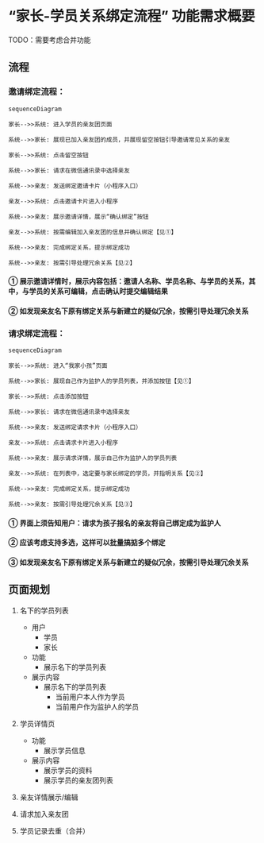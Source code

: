 # “家长-学员关系绑定流程” 功能需求概要

TODO：需要考虑合并功能

## 流程

### 邀请绑定流程：

```mermaid
sequenceDiagram

家长-->>系统: 进入学员的亲友团页面

系统-->>家长: 展现已加入亲友团的成员，并展现留空按钮引导邀请常见关系的亲友

家长-->>系统: 点击留空按钮

系统-->>家长: 请求在微信通讯录中选择亲友

系统-->>亲友: 发送绑定邀请卡片（小程序入口）

亲友-->>系统: 点击邀请卡片进入小程序

系统-->>亲友: 展示邀请详情，展示“确认绑定”按钮

亲友-->>系统: 按需编辑加入亲友团的信息并确认绑定【见①】

系统-->>亲友: 完成绑定关系，提示绑定成功

系统-->>亲友: 按需引导处理冗余关系【见②】

```

#### ① 展示邀请详情时，展示内容包括：邀请人名称、学员名称、与学员的关系，其中，与学员的关系可编辑，点击确认时提交编辑结果

#### ② 如发现亲友名下原有绑定关系与新建立的疑似冗余，按需引导处理冗余关系

### 请求绑定流程：

```mermaid
sequenceDiagram

家长-->>系统: 进入“我家小孩”页面

系统-->>家长: 展现自己作为监护人的学员列表，并添加按钮【见①】

家长-->>系统: 点击添加按钮

系统-->>家长: 请求在微信通讯录中选择亲友

系统-->>亲友: 发送绑定请求卡片（小程序入口）

亲友-->>系统: 点击请求卡片进入小程序

系统-->>亲友: 展示请求详情，展示自己作为监护人的学员列表

亲友-->>系统: 在列表中，选定要与家长绑定的学员，并指明关系【见②】

系统-->>亲友: 完成绑定关系，提示绑定成功

系统-->>亲友: 按需引导处理冗余关系【见③】

```

#### ① 界面上须告知用户：请求为孩子报名的亲友将自己绑定成为监护人

#### ② 应该考虑支持多选，这样可以批量搞掂多个绑定

#### ③ 如发现亲友名下原有绑定关系与新建立的疑似冗余，按需引导处理冗余关系

## 页面规划

1. 名下的学员列表
	* 用户
		* 学员
		* 家长
	* 功能
		* 展示名下的学员列表
	* 展示内容
		* 展示名下的学员列表
			* 当前用户本人作为学员
			* 当前用户作为监护人的学员

2. 学员详情页
	* 功能
		* 展示学员信息
	* 展示内容
		* 展示学员的资料
		* 展示学员的亲友团列表

3. 亲友详情展示/编辑

4. 请求加入亲友团

5. 学员记录去重（合并）
<!--stackedit_data:
eyJoaXN0b3J5IjpbLTExMDgwMzQ1NTUsLTE0NDM4NzAxNzMsLT
ExNjA0NDM0OTEsOTAzMTQ3NzcsLTE3NzExNTk5NzIsMTgwMjUy
ODgwNCwtMTk2NzExNjI5LC04MTUxMDQ2LC0zNTkwODE2MywtMT
QyNzQ1MTExMiwtMTM4MTgwMDI3LC0xNTgxMjU0NTAzLDE4NTg5
ODMyODEsLTE5MTY4MDQ0NTMsMTc1NzcxODc5NywxMTAwNzYwNz
Y1LC0yMDIxNzY5ODQwLDEwODc1ODQwNzQsNzI0MzIyNyw1Mzgw
MjM4OTJdfQ==
-->